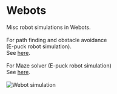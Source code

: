 # Webots

Misc robot simulations in Webots.<br>
<br>
For path finding and obstacle avoidance<br>
(E-puck robot simulation).<br>
See <a href="PathFindingObstacleAvoidance/README.md">here</a>.<br>
<br>
For Maze solver (E-puck robot simulation)<br>
See <a href="MazeSolver/README.md">here</a>.<br>
<br>
 <img src="PathFindingObstacleAvoidance/Webots_epuck_obstacle_avoidance.gif" alt="Webot simulation"> <br>
